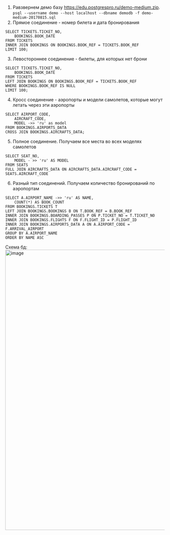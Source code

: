 1. Равзвернем демо базу https://edu.postgrespro.ru/demo-medium.zip. `psql --username demo --host localhost --dbname demodb -f demo-medium-20170815.sql`
2. Прямое соединение - номер билета и дата бронирования
```
SELECT TICKETS.TICKET_NO,
	BOOKINGS.BOOK_DATE
FROM TICKETS
INNER JOIN BOOKINGS ON BOOKINGS.BOOK_REF = TICKETS.BOOK_REF
LIMIT 100;
```
3. Левостороннее соединение - билеты, для которых нет брони
```
SELECT TICKETS.TICKET_NO,
	BOOKINGS.BOOK_DATE
FROM TICKETS
LEFT JOIN BOOKINGS ON BOOKINGS.BOOK_REF = TICKETS.BOOK_REF
WHERE BOOKINGS.BOOK_REF IS NULL
LIMIT 100;
```
4. Кросс соединение - аэропорты и модели самолетов, которые могут летать через эти аэропорты
```
SELECT AIRPORT_CODE,
	AIRCRAFT_CODE,
	MODEL ->> 'ru' as model
FROM BOOKINGS.AIRPORTS_DATA
CROSS JOIN BOOKINGS.AIRCRAFTS_DATA;
```
5. Полное соединение. Получаем все места во всех моделях самолетов
```
SELECT SEAT_NO,
	MODEL - >> 'ru' AS MODEL
FROM SEATS
FULL JOIN AIRCRAFTS_DATA ON AIRCRAFTS_DATA.AIRCRAFT_CODE = SEATS.AIRCRAFT_CODE
```
6. Разный тип соединений. Получаем количество бронирований по аэропортам
```
SELECT A.AIRPORT_NAME ->> 'ru' AS NAME,
	COUNT(*) AS BOOK_COUNT
FROM BOOKINGS.TICKETS T
LEFT JOIN BOOKINGS.BOOKINGS B ON T.BOOK_REF = B.BOOK_REF
INNER JOIN BOOKINGS.BOARDING_PASSES P ON P.TICKET_NO = T.TICKET_NO
INNER JOIN BOOKINGS.FLIGHTS F ON F.FLIGHT_ID = P.FLIGHT_ID
INNER JOIN BOOKINGS.AIRPORTS_DATA A ON A.AIRPORT_CODE = F.ARRIVAL_AIRPORT
GROUP BY A.AIRPORT_NAME
ORDER BY NAME ASC
```

Схема бд:
<img width="886" alt="image" src="https://user-images.githubusercontent.com/9808191/171599316-2d8414f7-b752-4c6e-a3e0-f4102bf3cd11.png">
